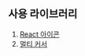 ## 사용 라이브러리
1. [React 아이콘](https://react-icons.github.io/react-icons/)
2. [멀티 커서](https://github.com/YIZHUANG/react-multi-carousel)